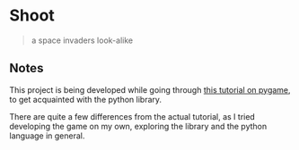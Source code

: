 # Shoot

> a space invaders look-alike

## Notes

This project is being developed while going through [this tutorial on pygame](https://youtu.be/FfWpgLFMI7w), to get acquainted with the python library.

There are quite a few differences from the actual tutorial, as I tried developing the game on my own, exploring the library and the python language in general.
